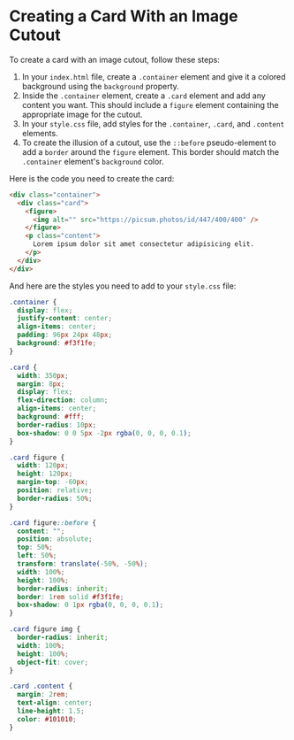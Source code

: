 # Creating a Card With an Image Cutout

To create a card with an image cutout, follow these steps:

1. In your `index.html` file, create a `.container` element and give it a colored background using the `background` property.
2. Inside the `.container` element, create a `.card` element and add any content you want. This should include a `figure` element containing the appropriate image for the cutout.
3. In your `style.css` file, add styles for the `.container`, `.card`, and `.content` elements.
4. To create the illusion of a cutout, use the `::before` pseudo-element to add a `border` around the `figure` element. This border should match the `.container` element's `background` color.

Here is the code you need to create the card:

```html
<div class="container">
  <div class="card">
    <figure>
      <img alt="" src="https://picsum.photos/id/447/400/400" />
    </figure>
    <p class="content">
      Lorem ipsum dolor sit amet consectetur adipisicing elit.
    </p>
  </div>
</div>
```

And here are the styles you need to add to your `style.css` file:

```css
.container {
  display: flex;
  justify-content: center;
  align-items: center;
  padding: 96px 24px 48px;
  background: #f3f1fe;
}

.card {
  width: 350px;
  margin: 8px;
  display: flex;
  flex-direction: column;
  align-items: center;
  background: #fff;
  border-radius: 10px;
  box-shadow: 0 0 5px -2px rgba(0, 0, 0, 0.1);
}

.card figure {
  width: 120px;
  height: 120px;
  margin-top: -60px;
  position: relative;
  border-radius: 50%;
}

.card figure::before {
  content: "";
  position: absolute;
  top: 50%;
  left: 50%;
  transform: translate(-50%, -50%);
  width: 100%;
  height: 100%;
  border-radius: inherit;
  border: 1rem solid #f3f1fe;
  box-shadow: 0 1px rgba(0, 0, 0, 0.1);
}

.card figure img {
  border-radius: inherit;
  width: 100%;
  height: 100%;
  object-fit: cover;
}

.card .content {
  margin: 2rem;
  text-align: center;
  line-height: 1.5;
  color: #101010;
}
```

